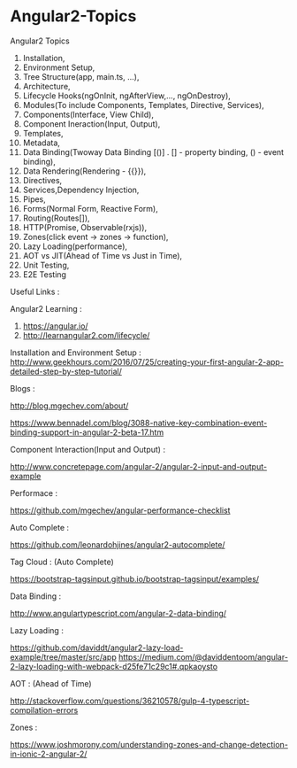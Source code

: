 # Angular2-Topics

Angular2 Topics

1. Installation,
2. Environment Setup,
3. Tree Structure(app, main.ts, ...),
4. Architecture,
5. Lifecycle Hooks(ngOnInit, ngAfterView,..., ngOnDestroy),
6. Modules(To include Components, Templates, Directive, Services),
7. Components(Interface, View Child),
8. Component Ineraction(Input, Output),
9. Templates,
10. Metadata,
11. Data Binding(Twoway Data Binding [()] . [] - property binding, () - event binding),
12. Data Rendering(Rendering - {{}}),
13. Directives,
14. Services,Dependency Injection,
15. Pipes,
16. Forms(Normal Form, Reactive Form),
17. Routing(Routes[]),
18. HTTP(Promise, Observable(rxjs)),
19. Zones(click event -> zones -> function),
20. Lazy Loading(performance),
21. AOT vs JIT(Ahead of Time  vs Just in Time),
22. Unit Testing,
23. E2E Testing


Useful Links :

Angular2 Learning :
  1. https://angular.io/
  2. http://learnangular2.com/lifecycle/
  
Installation and Environment Setup :
http://www.geekhours.com/2016/07/25/creating-your-first-angular-2-app-detailed-step-by-step-tutorial/

Blogs :

http://blog.mgechev.com/about/ 

https://www.bennadel.com/blog/3088-native-key-combination-event-binding-support-in-angular-2-beta-17.htm

Component Interaction(Input and Output) :

http://www.concretepage.com/angular-2/angular-2-input-and-output-example

Performace :

https://github.com/mgechev/angular-performance-checklist
  
Auto Complete :

https://github.com/leonardohjines/angular2-autocomplete/
 
Tag Cloud : (Auto Complete)

https://bootstrap-tagsinput.github.io/bootstrap-tagsinput/examples/
 
Data Binding :

http://www.angulartypescript.com/angular-2-data-binding/
 
Lazy Loading :

https://github.com/daviddt/angular2-lazy-load-example/tree/master/src/app
https://medium.com/@daviddentoom/angular-2-lazy-loading-with-webpack-d25fe71c29c1#.qpkaoysto
 
AOT : (Ahead of Time)

http://stackoverflow.com/questions/36210578/gulp-4-typescript-compilation-errors 

Zones :

https://www.joshmorony.com/understanding-zones-and-change-detection-in-ionic-2-angular-2/
